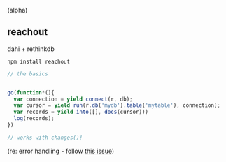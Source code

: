 (alpha)

reachout
---
dahi + rethinkdb

`npm install reachout`

```js
// the basics


go(function*(){
  var connection = yield connect(r, db);
  var cursor = yield run(r.db('mydb').table('mytable'), connection);
  var records = yield into([], docs(cursor)))
  log(records);  
})

// works with changes()!


```

(re: error handling - follow [this issue](https://github.com/ubolonton/js-csp/issues/14))